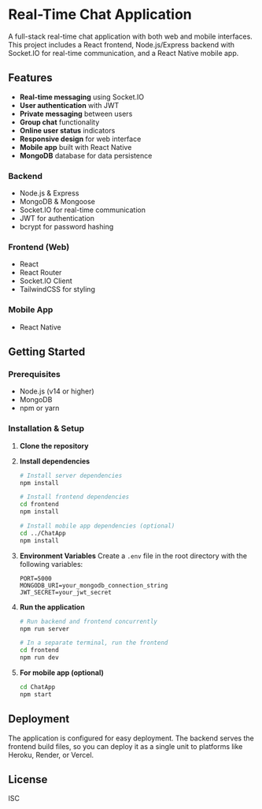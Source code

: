 # Real-Time Chat Application

A full-stack real-time chat application with both web and mobile interfaces. This project includes a React frontend, Node.js/Express backend with Socket.IO for real-time communication, and a React Native mobile app.

## Features

- **Real-time messaging** using Socket.IO
- **User authentication** with JWT
- **Private messaging** between users
- **Group chat** functionality
- **Online user status** indicators
- **Responsive design** for web interface
- **Mobile app** built with React Native
- **MongoDB** database for data persistence



### Backend
- Node.js & Express
- MongoDB & Mongoose
- Socket.IO for real-time communication
- JWT for authentication
- bcrypt for password hashing

### Frontend (Web)
- React
- React Router
- Socket.IO Client
- TailwindCSS for styling

### Mobile App
- React Native

## Getting Started

### Prerequisites
- Node.js (v14 or higher)
- MongoDB
- npm or yarn

### Installation & Setup

1. **Clone the repository**

2. **Install dependencies**
   ```bash
   # Install server dependencies
   npm install
   
   # Install frontend dependencies
   cd frontend
   npm install
   
   # Install mobile app dependencies (optional)
   cd ../ChatApp
   npm install
   ```

3. **Environment Variables**
   Create a `.env` file in the root directory with the following variables:
   ```
   PORT=5000
   MONGODB_URI=your_mongodb_connection_string
   JWT_SECRET=your_jwt_secret
   ```

4. **Run the application**
   ```bash
   # Run backend and frontend concurrently
   npm run server
   
   # In a separate terminal, run the frontend
   cd frontend
   npm run dev
   ```

5. **For mobile app (optional)**
   ```bash
   cd ChatApp
   npm start
   ```

## Deployment

The application is configured for easy deployment. The backend serves the frontend build files, so you can deploy it as a single unit to platforms like Heroku, Render, or Vercel.

## License

ISC